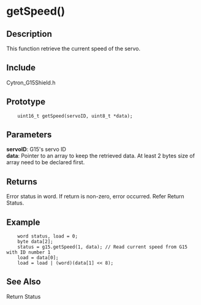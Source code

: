 # getSpeed() #

## Description ##
This function retrieve the current speed of the servo.

## Include ##
Cytron_G15Shield.h

## Prototype ##
		uint16_t getSpeed(servoID, uint8_t *data);

## Parameters ##
**servoID**: G15's servo ID<br/>
**data**: Pointer to an array to keep the retrieved data. At least 2 bytes size of array need to be declared first.

## Returns ##
Error status in word. If return is non-zero, error occurred. Refer Return Status.

## Example ##
		word status, load = 0;
		byte data[2];
		status = g15.getSpeed(1, data); // Read current speed from G15 with ID number 1
		load = data[0];
		load = load | (word)(data[1] << 8);

## See Also ##
Return Status